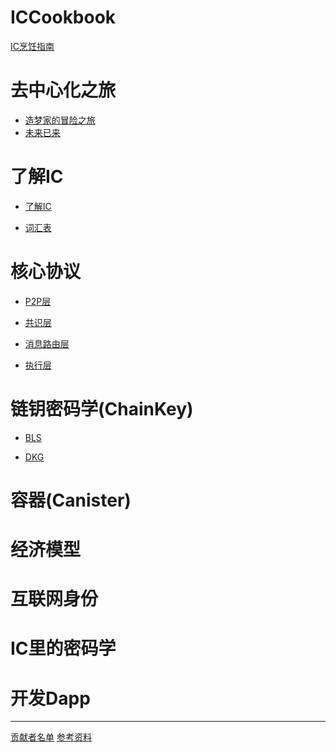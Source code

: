 # ICCookbook

[IC烹饪指南](README.md)



# 去中心化之旅

- [造梦家的冒险之旅](0.去中心化之旅/造梦家的冒险之旅.md)
- [未来已来](0.去中心化之旅/未来已来.md)



# 了解IC

- [了解IC](1.了解IC/1.了解IC.md)

- [词汇表](词汇表.md)



# 核心协议

- [P2P层](2.核心协议/1.P2P层.md)

- [共识层](2.核心协议/2.共识层.md)

- [消息路由层](2.核心协议/3.消息路由层.md)

- [执行层](2.核心协议/4.执行层.md)



# 链钥密码学(ChainKey)

- [BLS](3.链钥密码学(ChainKey)/BLS阈值签名.md)

- [DKG](3.链钥密码学(ChainKey)/DKG.md)



# 容器(Canister)



# 经济模型



# 互联网身份



# IC里的密码学



# 开发Dapp




---

[贡献者名单](Contributors.md)
[参考资料](References.md)
